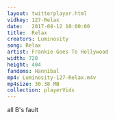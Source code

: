 ```yaml
---
layout: twitterplayer.html
vidkey: 127-Relax
date:   2017-08-12 10:00:00
title:  Relax
creators: Luminosity
song: Relax
artist: Frankie Goes To Hollywood
width: 720
height: 404
fandoms: Hannibal
mp4: Luminosity-127-Relax.m4v
mp4size: 30.38 MB
collection: playerVids
---
```


  <div>
  all B's fault
  </div>
  